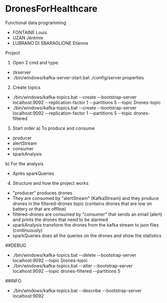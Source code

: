 # DronesForHealthcare
Functional data programming

- FONTAINE Louis
- UZAN Jérémie
- LUBRANO DI SBARAGLIONE Etienne

Project

1) Open 2 cmd and type:
- zkserver
- ./bin/windows/kafka-server-start.bat ./config/server.properties

2) Create topics
- ./bin/windows/kafka-topics.bat --create --bootstrap-server localhost:9092 --replication-factor 1 --partitions 5 --topic Drones-topic
- ./bin/windows/kafka-topics.bat --create --bootstrap-server localhost:9092 --replication-factor 1 --partitions 5 --topic drones-filtered

3) Start order
a) To produce and consume
- producer
- alertStream
- consumer
- sparkAnalysis

b) For the analysis

- Après sparkQueries

4) Structure and how the project works

- "producer" produces drones
- They are consumed by "alertStream" (KafkaStream) and they produce drones in the filtered-drones topic (contains drones that are low on battery or that are offline)
- filtered-drones are consumed by "consumer" that sends an email (alert) and prints the drones that need to be alarmed
- sparkAnalysis transform the drones from the kafka stream to json files (continuously)
- sparkQueries does all the queries on the drones and show the statistics


##DEBUG
- ./bin/windows/kafka-topics.bat --delete --bootstrap-server localhost:9092 --topic Drones-topic
- ./bin/windows/kafka-topics.bat --alter --bootstrap-server localhost:9092 --topic drones-filtered --partitions 5

##INFO
- ./bin/windows/kafka-topics.bat --describe --bootstrap-server localhost:9092



